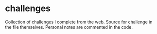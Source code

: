 # challenges
Collection of challenges I complete from the web. Source for challenge in the file themselves.
Personal notes are commented in the code.

